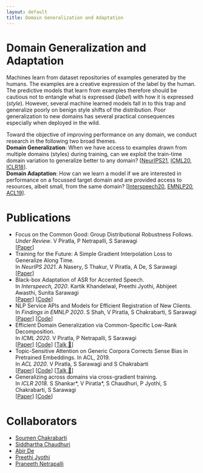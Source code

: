 ```yaml
---
layout: default
title: Domain Generalization and Adaptation
---
```


# Domain Generalization and Adaptation
Machines learn from dataset repositories of examples generated by the humans. 
The examples are a creative expression of the label by the human. 
The predictive models that learn from examples therefore should be cautious not to entangle what is expressed (*label*) with how it is expressed (*style*). 
However, several machine learned models fall in to this trap and generalize poorly on benign style shifts of the distribution. 
Poor generalization to new domains has several practical consequences especially when deployed in the wild. 

Toward the objective of improving performance on any domain, we conduct research in the following two broad themes.  
**Domain Generalization**: When we have access to examples drawn from multiple domains (styles) during training, can we exploit the train-time domain variation to generalize better to any domain? \[[NeurIPS21](#neurips21), [ICML20](#icml20), [ICLR18](#iclr18)\].   
**Domain Adaptation**: How can we learn a model if we are interested in performance on a focussed target domain and are provided access to resources, albeit small, from the same domain? \[[Interspeech20](#interspeech20), [EMNLP20](#emnlp20), [ACL19](#acl19)\].

# Publications
 * Focus on the Common Good: Group Distributional Robustness Follows. \
   *Under Review*. V Piratla, P Netrapalli, S Sarawagi\
   \[[Paper](https://arxiv.org/pdf/2110.02619.pdf)\]
   <a name="neurips21"/>
 * Training for the Future: A Simple Gradient Interpolation Loss to Generalize Along Time. \
   In *NeurIPS 2021*. A Nasery, S Thakur, V Piratla, A De, S Sarawagi \
   \[[Paper](https://arxiv.org/pdf/2108.06721.pdf)\]  
   <a name="interspeech20"/>
 * Black-box Adaptation of ASR for Accented Speech. \
   In *Interspeech, 2020*. Kartik Khandelwal, Preethi Jyothi, Abhijeet Awasthi, Sunita Sarawagi\
   \[[Paper](https://arxiv.org/pdf/2006.13519)\] \[[Code](https://github.com/Kartik14/FineMerge)\]
   <a name="emnlp20"/>
 * NLP Service APIs and Models for Efficient Registration of New Clients.\
   In *Findings in EMNLP 2020*. S Shah, V Piratla, S Chakrabarti, S Sarawagi\
   \[[Paper](https://arxiv.org/pdf/2010.01526.pdf)\] \[[Code](https://github.com/sahil00199/KYC)\]
   <a name="icml20"/>
 * Efficient Domain Generalization via Common-Specific Low-Rank Decomposition. \
   In *ICML 2020*. V Piratla, P Netrapalli, S Sarawagi\
   \[[Paper](https://arxiv.org/pdf/2003.12815.pdf)\] \[[Code](https://github.com/vihari/CSD)\] \[[Talk 📢](https://icml.cc/virtual/2020/poster/6528)\]
   <a name="acl19"/>
 * Topic-Sensitive Attention on Generic Corpora Corrects Sense Bias in Pretrained Embeddings.  In ACL, 2019. \
   In *ACL 2020*. V Piratla, S Sarawagi and S Chakrabarti\
   \[[Paper](https://aclanthology.org/P19-1168/)\] \[[Code](https://github.com/vihari/focussed_embs)\] \[[Talk 📢](https://vimeo.com/384490539)\]
   <a name="iclr18"/>
 * Generalizing across domains via cross-gradient training. \
   In *ICLR 2018*.    S Shankar*, V Piratla*, S Chaudhuri, P Jyothi, S Chakrabarti, S Sarawagi \
   \[[Paper](https://arxiv.org/pdf/1804.10745.pdf)\] \[[Code](https://github.com/vihari/crossgrad)\]
   
# Collaborators
 * [Soumen Chakrabarti](https://www.cse.iitb.ac.in/~soumen/) 
 * [Siddhartha Chaudhuri](https://www.cse.iitb.ac.in/~sidch/)
 * [Abir De](https://abir-de.github.io/)
 * [Preethi Jyothi](https://www.cse.iitb.ac.in/~pjyothi/)
 * [Praneeth Netrapalli](http://praneethnetrapalli.org/)
 
